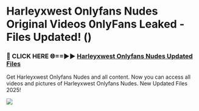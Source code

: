 # Harleyxwest Onlyfans Nudes Original Videos 0nlyFans Leaked - Files Updated! ()

<h3>🔴 CLICK HERE 🌐==►► <a href="https://tinyurl.com/2p9ay9w9" rel="nofollow">Harleyxwest Onlyfans Nudes Updated Files</a></h3>

Get Harleyxwest Onlyfans Nudes and all content. Now you can access all videos and pictures of Harleyxwest Onlyfans Nudes. New Updated Files 2025!

[![](https://i.imgur.com/KQgVmj3.gif)](https://tinyurl.com/2p9ay9w9)

